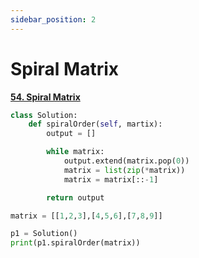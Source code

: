 ```yaml
---
sidebar_position: 2 
---
```


# Spiral Matrix

**[54. Spiral Matrix](https://leetcode.com/problems/spiral-matrix/)**

```python title="Do not return anything, modify matrix in-place instead.' 'Output' = [1,2,3,6,9,8,7,4,5]"
class Solution:
    def spiralOrder(self, martix):
        output = []

        while matrix:
            output.extend(matrix.pop(0))
            matrix = list(zip(*matrix))
            matrix = matrix[::-1]

        return output

matrix = [[1,2,3],[4,5,6],[7,8,9]]

p1 = Solution()
print(p1.spiralOrder(matrix))
```

